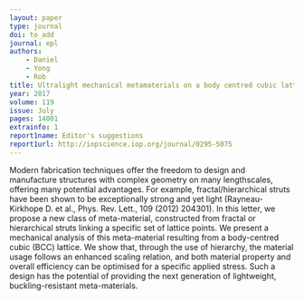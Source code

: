 ```yaml
---
layout: paper
type: journal
doi: to_add
journal: epl
authors:
    - Daniel
    - Yong
    - Rob
title: Ultralight mechanical metamaterials on a body centred cubic lattice
year: 2017
volume: 119
issue: July
pages: 14001
extrainfo: 1
report1name: Editor's suggestions
report1url: http://iopscience.iop.org/journal/0295-5075
---
```


Modern fabrication techniques offer the freedom to design and manufacture structures
with complex geometry on many lengthscales, offering many potential advantages. For example,
fractal/hierarchical struts have been shown to be exceptionally strong and yet light (Rayneau-
Kirkhope D. et al., Phys. Rev. Lett., 109 (2012) 204301). In this letter, we propose a new class
of meta-material, constructed from fractal or hierarchical struts linking a specific set of lattice
points. We present a mechanical analysis of this meta-material resulting from a body-centred
cubic (BCC) lattice. We show that, through the use of hierarchy, the material usage follows an
enhanced scaling relation, and both material property and overall efficiency can be optimised for
a specific applied stress. Such a design has the potential of providing the next generation of
lightweight, buckling-resistant meta-materials.
